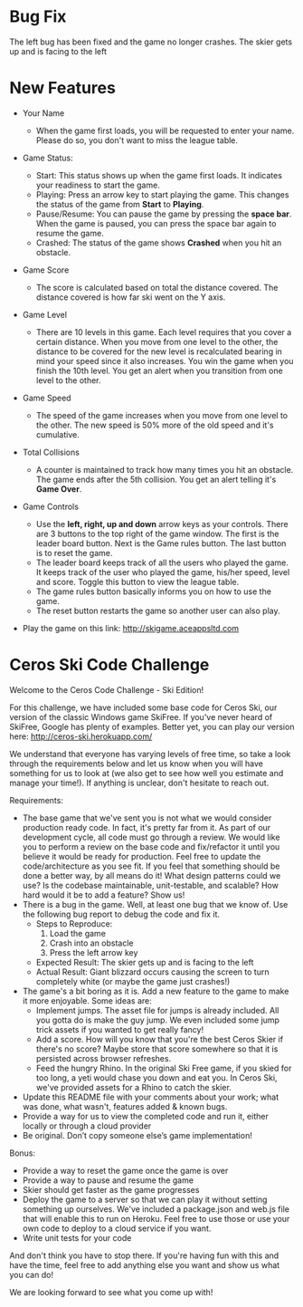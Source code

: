 # Bug Fix
The left bug has been fixed and the game no longer crashes. The skier gets up and is facing to the left

# New Features
- Your Name
    - When the game first loads, you will be requested to enter your name. Please do so, you don't want to miss the league table.
  
-  Game Status: 
    - Start: This status shows up when the game first loads. It indicates your readiness to start the game.
    - Playing: Press an arrow key to start playing the game. This changes the status of the game from **Start** to **Playing**. 
    - Pause/Resume: You can pause the game by pressing the **space bar**. When the game is paused, you can press the space bar again to resume the game.
    - Crashed: The status of the game shows **Crashed** when you hit an obstacle.
  
-  Game Score
    - The score is calculated based on total the distance covered. The distance covered is how far ski went on the Y axis.
    
-  Game Level
    - There are 10 levels in this game. Each level requires that you cover a certain distance. When you move from one level to the other, the distance to be covered for the new level is recalculated bearing in mind your speed since it also increases. You win the game when you finish the 10th level. You get an alert when you transition from one level to the other.
    
-  Game Speed
    - The speed of the game increases when you move from one level to the other. The new speed is 50% more of the old speed and it's cumulative.
    
-  Total Collisions
    - A counter is maintained to track how many times you hit an obstacle. The game ends after the 5th collision. You get an alert telling it's **Game Over**.
    
-  Game Controls
    - Use the **left, right, up and down** arrow keys as your controls. There are 3 buttons to the top right of the game window. The first is the leader board button. Next is the Game rules button. The last button is to reset the game.
    - The leader board keeps track of all the users who played the game. It keeps track of the user who played the game, his/her speed, level and score. Toggle this button to view the league table.
    - The game rules button basically informs you on how to use the game.
    - The reset button restarts the game so another user can also play.
    
-  Play the game on this link: http://skigame.aceappsltd.com


# Ceros Ski Code Challenge

Welcome to the Ceros Code Challenge - Ski Edition!

For this challenge, we have included some base code for Ceros Ski, our version of the classic Windows game SkiFree. If
you've never heard of SkiFree, Google has plenty of examples. Better yet, you can play our version here: 
http://ceros-ski.herokuapp.com/  

We understand that everyone has varying levels of free time, so take a look through the requirements below and let us 
know when you will have something for us to look at (we also get to see how well you estimate and manage your time!). 
If anything is unclear, don't hesitate to reach out.

Requirements:
* The base game that we've sent you is not what we would consider production ready code. In fact, it's pretty far from
  it. As part of our development cycle, all code must go through a review. We would like you to perform a review
  on the base code and fix/refactor it until you believe it would be ready for production. Feel free to update the
  code/architecture as you see fit. If you feel that something should be done a better way, by all means do it! What 
  design patterns could we use? Is the codebase maintainable, unit-testable, and scalable? How hard would it be to add 
  a feature? Show us!
* There is a bug in the game. Well, at least one bug that we know of. Use the following bug report to debug the code
  and fix it.
  * Steps to Reproduce:
    1. Load the game
    1. Crash into an obstacle
    1. Press the left arrow key
  * Expected Result: The skier gets up and is facing to the left
  * Actual Result: Giant blizzard occurs causing the screen to turn completely white (or maybe the game just crashes!)
* The game's a bit boring as it is. Add a new feature to the game to make it more enjoyable. Some ideas are:
  * Implement jumps. The asset file for jumps is already included. All you gotta do is make the guy jump. We even included
      some jump trick assets if you wanted to get really fancy!
  * Add a score. How will you know that you're the best Ceros Skier if there's no score? Maybe store that score
      somewhere so that it is persisted across browser refreshes.
  * Feed the hungry Rhino. In the original Ski Free game, if you skied for too long, a yeti would chase you
      down and eat you. In Ceros Ski, we've provided assets for a Rhino to catch the skier.
* Update this README file with your comments about your work; what was done, what wasn't, features added & known bugs.
* Provide a way for us to view the completed code and run it, either locally or through a cloud provider
* Be original. Don’t copy someone else’s game implementation!

Bonus:
* Provide a way to reset the game once the game is over
* Provide a way to pause and resume the game
* Skier should get faster as the game progresses
* Deploy the game to a server so that we can play it without setting something up ourselves. We've included a 
  package.json and web.js file that will enable this to run on Heroku. Feel free to use those or use your own code to 
  deploy to a cloud service if you want.
* Write unit tests for your code

And don't think you have to stop there. If you're having fun with this and have the time, feel free to add anything else
you want and show us what you can do! 

We are looking forward to see what you come up with!

